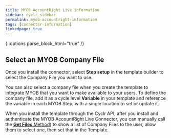 ```yaml
---
title: MYOB AccountRight Live information
sidebar: cyclr_sidebar
permalink: myob-accountright-information
tags: [connector-information]
linkedpage: true
---
```

{::options parse_block_html="true" /}
<section class="card">

## Select an MYOB Company File

Once you install the connector, select **Step setup** in the template builder to select the Company File you want to use.

You can also select a company file when you create the template to integrate MYOB that you want to make available to your users. To define the company file, add it as a cycle level **Variable** in your template and reference the variable in each MYOB Step, with a single location to set or update it.

When you install the template through the Cyclr API, after you install and authenticate the MYOB AccountRight Live Connector, you can manually call the [**Get Files** Method](https://docs.cyclr.com/call-a-connector-method)) to show a list of Company Files to the user, allow them to select one, then set that in the Template.

</section>
